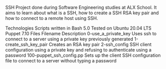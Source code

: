 SSH
Project done during Software Engineering studies at ALX School. It aims to learn about what is a SSH, how to create a SSH RSA key pair and how to connect to a remote host using SSH.

Technologies
Scripts written in Bash 5.0
Tested on Ubuntu 20.04 LTS
Puppet 7.10
Files
Filename	Description
0-use_a_private_key	Uses ssh to connect to a server using a private key previously generated
1-create_ssh_key_pair	Creates an RSA key pair
2-ssh_config	SSH client configuration using a private key and refusing to authenticate using a password
100-puppet_ssh_config.pp	Sets up the client SSH configuration file to connect to a server without typing a password
